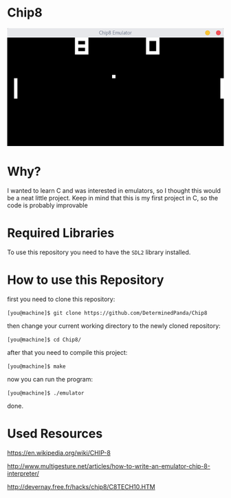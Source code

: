 # Chip8

![emulator in action](images/Emulator.png)

# Why?

I wanted to learn C and was interested in emulators, so I thought this would be a neat little project.
Keep in mind that this is my first project in C, so the code is probably improvable

# Required Libraries

To use this repository you need to have the `SDL2` library installed.


# How to use this Repository

first you need to clone this repository:

`[you@machine]$ git clone https://github.com/DeterminedPanda/Chip8`

then change your current working directory to the newly cloned repository:

`[you@machine]$ cd Chip8/`

after that you need to compile this project:

`[you@machine]$ make`

now you can run the program:

`[you@machine]$ ./emulator`

done.


# Used Resources
https://en.wikipedia.org/wiki/CHIP-8

http://www.multigesture.net/articles/how-to-write-an-emulator-chip-8-interpreter/

http://devernay.free.fr/hacks/chip8/C8TECH10.HTM
